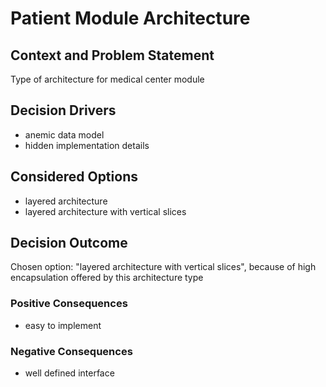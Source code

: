 # Patient Module Architecture


## Context and Problem Statement
Type of architecture for medical center module
## Decision Drivers

* anemic data model
* hidden implementation details  

## Considered Options

* layered architecture 
* layered architecture with vertical slices 

## Decision Outcome

Chosen option: "layered architecture with vertical slices", 
because of high encapsulation offered by this architecture type
### Positive Consequences

* easy to implement 


### Negative Consequences

* well defined interface 
